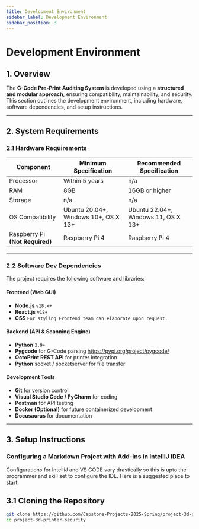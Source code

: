 ```yaml
---
title: Development Environment
sidebar_label: Development Environment
sidebar_position: 3
---
```



# **Development Environment**

## **1. Overview**
The **G-Code Pre-Print Auditing System** is developed using a **structured and modular approach**, ensuring compatibility, maintainability, and security. This section outlines the development environment, including hardware, software dependencies, and setup instructions.

---

## **2. System Requirements**

### **2.1 Hardware Requirements**
| Component                       | Minimum Specification                | Recommended Specification           |
|---------------------------------|--------------------------------------|-------------------------------------|
| Processor                       | Within 5 years                       | n/a                                 |
| RAM                             | 8GB                                  | 16GB or higher                      |
| Storage                         | n/a                                  | n/a                                 |
| OS Compatibility                | Ubuntu 20.04+, Windows 10+, OS X 13+ | Ubuntu 22.04+, Windows 11, OS X 13+ |
| Raspberry Pi **(Not Required)** | Raspberry Pi 4                       | Raspberry Pi 4                      |

---

### **2.2 Software Dev Dependencies**
The project requires the following software and libraries:

#### **Frontend (Web GUI)**
- **Node.js** `v18.x+`
- **React.js** `v18+`
- **CSS** `For styling Frontend team can elaborate upon request.`


#### **Backend (API & Scanning Engine)**
- **Python** `3.9+`
- **Pygcode** for G-Code parsing https://pypi.org/project/pygcode/
- **OctoPrint REST API** for printer integration
- **Python** socket / socketserver for file transfer

#### **Development Tools**
- **Git** for version control
- **Visual Studio Code / PyCharm** for coding
- **Postman** for API testing
- **Docker (Optional)** for future containerized development
- **Docusaurus** for documentation

---

## **3. Setup Instructions**

### Configuring a Markdown Project with Add-ins in IntelliJ IDEA ###

Configurations for IntelliJ and VS CODE vary drastically so this is upto the programmer and skill set to configure the IDE. Here is a suggested place to start.

## **3.1 Cloning the Repository**
```sh
git clone https://github.com/Capstone-Projects-2025-Spring/project-3d-printer-security.git
cd project-3d-printer-security
